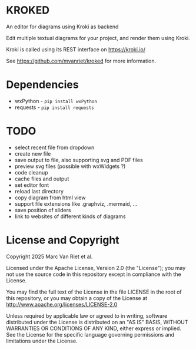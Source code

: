 # KROKED

An editor for diagrams using Kroki as backend

Edit multiple textual diagrams for your project, and render them using Kroki.

Kroki is called using its REST interface on https://kroki.io/

See https://github.com/mvanriet/kroked for more information.

# Dependencies

* wxPython - `pip install wxPython`
* requests - `pip install requests`

# TODO

* select recent file from dropdown
* create new file
* save output to file, also supporting svg and PDF files
* preview svg files (possible with wxWidgets ?)
* code cleanup
* cache files and output
* set editor font
* reload last directory
* copy diagram from html view
* support file extensions like .graphviz, .mermaid, ...
* save position of sliders
* link to websites of different kinds of diagrams

# License and Copyright

   Copyright 2025  Marc Van Riet et al.

   Licensed under the Apache License, Version 2.0 (the "License");
   you may not use the source code in this repository except in compliance
   with the License.

   You may find the full text of the License in the file LICENSE in the root
   of this repository, or you may obtain a copy of the License at
       http://www.apache.org/licenses/LICENSE-2.0

   Unless required by applicable law or agreed to in writing, software
   distributed under the License is distributed on an "AS IS" BASIS,
   WITHOUT WARRANTIES OR CONDITIONS OF ANY KIND, either express or implied.
   See the License for the specific language governing permissions and
   limitations under the License.
   